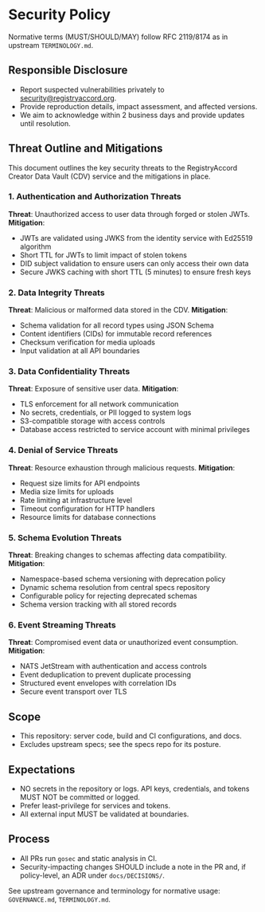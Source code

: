 # Security Policy

Normative terms (MUST/SHOULD/MAY) follow RFC 2119/8174 as in upstream `TERMINOLOGY.md`.

## Responsible Disclosure
- Report suspected vulnerabilities privately to security@registryaccord.org.
- Provide reproduction details, impact assessment, and affected versions.
- We aim to acknowledge within 2 business days and provide updates until resolution.

## Threat Outline and Mitigations

This document outlines the key security threats to the RegistryAccord Creator Data Vault (CDV) service and the mitigations in place.

### 1. Authentication and Authorization Threats

**Threat**: Unauthorized access to user data through forged or stolen JWTs.
**Mitigation**:
- JWTs are validated using JWKS from the identity service with Ed25519 algorithm
- Short TTL for JWTs to limit impact of stolen tokens
- DID subject validation to ensure users can only access their own data
- Secure JWKS caching with short TTL (5 minutes) to ensure fresh keys

### 2. Data Integrity Threats

**Threat**: Malicious or malformed data stored in the CDV.
**Mitigation**:
- Schema validation for all record types using JSON Schema
- Content identifiers (CIDs) for immutable record references
- Checksum verification for media uploads
- Input validation at all API boundaries

### 3. Data Confidentiality Threats

**Threat**: Exposure of sensitive user data.
**Mitigation**:
- TLS enforcement for all network communication
- No secrets, credentials, or PII logged to system logs
- S3-compatible storage with access controls
- Database access restricted to service account with minimal privileges

### 4. Denial of Service Threats

**Threat**: Resource exhaustion through malicious requests.
**Mitigation**:
- Request size limits for API endpoints
- Media size limits for uploads
- Rate limiting at infrastructure level
- Timeout configuration for HTTP handlers
- Resource limits for database connections

### 5. Schema Evolution Threats

**Threat**: Breaking changes to schemas affecting data compatibility.
**Mitigation**:
- Namespace-based schema versioning with deprecation policy
- Dynamic schema resolution from central specs repository
- Configurable policy for rejecting deprecated schemas
- Schema version tracking with all stored records

### 6. Event Streaming Threats

**Threat**: Compromised event data or unauthorized event consumption.
**Mitigation**:
- NATS JetStream with authentication and access controls
- Event deduplication to prevent duplicate processing
- Structured event envelopes with correlation IDs
- Secure event transport over TLS

## Scope
- This repository: server code, build and CI configurations, and docs.
- Excludes upstream specs; see the specs repo for its posture.

## Expectations
- NO secrets in the repository or logs. API keys, credentials, and tokens MUST NOT be committed or logged.
- Prefer least-privilege for services and tokens.
- All external input MUST be validated at boundaries.

## Process
- All PRs run `gosec` and static analysis in CI.
- Security-impacting changes SHOULD include a note in the PR and, if policy-level, an ADR under `docs/DECISIONS/`.

See upstream governance and terminology for normative usage: `GOVERNANCE.md`, `TERMINOLOGY.md`.
